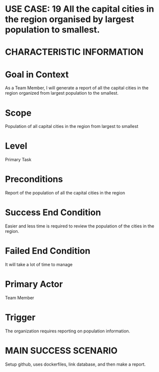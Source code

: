 # USE CASE: 19 All the capital cities in the region organised by largest population to smallest.

# CHARACTERISTIC INFORMATION

# Goal in Context
As a Team Member, I will generate a report of all the capital cities in the region organized from largest population to the smallest.

# Scope
Population of all capital cities in the region from largest to smallest

# Level
Primary Task

# Preconditions
Report of the population of all the capital cities in the region

# Success End Condition
Easier and less time is required to review the population of the cities in the region.

# Failed End Condition
It will take a lot of time to manage

# Primary Actor
Team Member

# Trigger
The organization requires reporting on population information.

# MAIN SUCCESS SCENARIO
Setup github, uses dockerfiles, link database, and then make a report.

